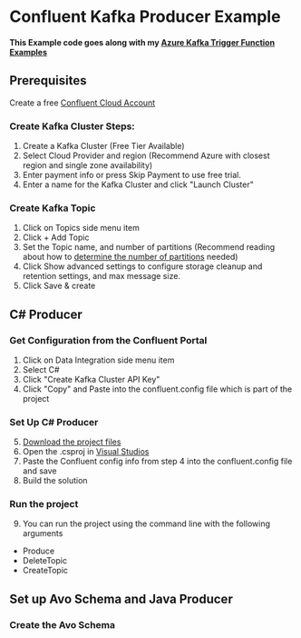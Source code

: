 # Confluent Kafka Producer Example
#### This Example code goes along with my [Azure Kafka Trigger Function Examples](https://github.com/VinnyBonner/AzureKafkaTriggerFunctionExamples)

## Prerequisites
Create a free [Confluent Cloud Account](https://www.confluent.io/)



### Create Kafka Cluster Steps:
1. Create a Kafka Cluster (Free Tier Available)
2. Select Cloud Provider and region (Recommend Azure with closest region and single zone availability)
3. Enter payment info or press Skip Payment to use free trial.
4. Enter a name for the Kafka Cluster and click "Launch Cluster"

### Create Kafka Topic
1. Click on Topics side menu item
2. Click + Add Topic
3. Set the Topic name, and number of partitions (Recommend reading about how to [determine the number of partitions](https://docs.microsoft.com/en-us/azure/architecture/reference-architectures/event-hubs/partitioning-in-event-hubs-and-kafka#determine-the-number-of-partitions) needed)
4. Click Show advanced settings to configure storage cleanup and retention settings, and max message size.
5. Click Save & create

## C# Producer
### Get Configuration from the Confluent Portal
1. Click on Data Integration side menu item
2. Select C#
3. Click "Create Kafka Cluster API Key"
4. Click "Copy" and Paste into the confluent.config file which is part of the project

### Set Up C# Producer  
5. [Download the project files](https://github.com/VinnyBonner/ConfluentKafkaProducerExample/tree/main/CSharpExample)
6. Open the .csproj in [Visual Studios](https://visualstudio.microsoft.com/)
7. Paste the Confluent config info from step 4 into the confluent.config file and save
8. Build the solution

### Run the project
9. You can run the project using the command line with the following arguments
  - Produce <TopicName> <NumberOfMessagesToProduce>
  - DeleteTopic <TopicName>
  - CreateTopic <TopicName> <NumberOfPartitions>

## Set up Avo Schema and Java Producer

### Create the Avo Schema
